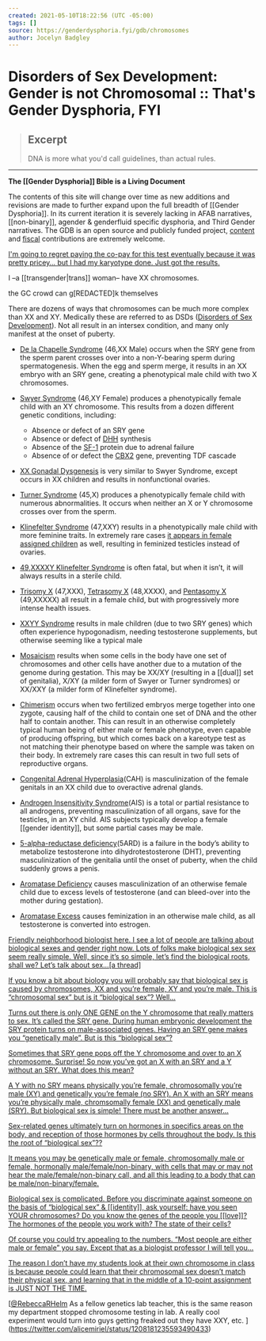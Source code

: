 ```yaml
---
created: 2021-05-10T18:22:56 (UTC -05:00)
tags: []
source: https://genderdysphoria.fyi/gdb/chromosomes
author: Jocelyn Badgley
---
```


# Disorders of Sex Development: Gender is not Chromosomal :: That's Gender Dysphoria, FYI

> ## Excerpt
> DNA is more what you'd call guidelines, than actual rules.

---
**The [[Gender Dysphoria]] Bible is a Living Document**

The contents of this site will change over time as new additions and revisions are made to further expand upon the full breadth of [[Gender Dysphoria]]. In its current iteration it is severely lacking in AFAB narratives, [[non-binary]], agender & genderfluid specific dysphoria, and Third Gender narratives. The GDB is an open source and publicly funded project, [content](https://github.com/GenderDysphoria/GenderDysphoria.fyi) and [fiscal](https://patreon.com/curvyandtrans) contributions are extremely welcome.

[I'm going to regret paying the co-pay for this test eventually because it was pretty pricey… but I had my karyotype done. Just got the results.
](https://twitter.com/TransEthics/status/1223942625708761088)

I –a [[transgender|trans]] woman– have XX chromosomes.

the GC crowd can g\[REDACTED\]k themselves

There are dozens of ways that chromosomes can be much more complex than XX and XY. Medically these are referred to as DSDs ([Disorders of Sex Development](https://en.wikipedia.org/wiki/Disorders_of_sex_development)). Not all result in an intersex condition, and many only manifest at the onset of puberty.

-   [De la Chapelle Syndrome](https://en.wikipedia.org/wiki/XX_male_syndrome) (46,XX Male) occurs when the SRY gene from the sperm parent crosses over into a non-Y-bearing sperm during spermatogenesis. When the egg and sperm merge, it results in an XX embryo with an SRY gene, creating a phenotypical male child with two X chromosomes.
    
-   [Swyer Syndrome](https://en.wikipedia.org/wiki/Swyer_syndrome) (46,XY Female) produces a phenotypically female child with an XY chromosome. This results from a dozen different genetic conditions, including:
    
    -   Absence or defect of an SRY gene
    -   Absence or defect of [DHH](https://en.wikipedia.org/wiki/Desert_hedgehog_(protein)) synthesis
    -   Absence of the [SF-1](https://en.wikipedia.org/wiki/Steroidogenic_factor_1) protein due to adrenal failure
    -   Absence of or defect the [CBX2](https://en.wikipedia.org/wiki/CBX2_(gene)) gene, preventing TDF cascade
-   [XX Gonadal Dysgenesis](https://en.wikipedia.org/wiki/XX_gonadal_dysgenesis) is very similar to Swyer Syndrome, except occurs in XX children and results in nonfunctional ovaries.
    
-   [Turner Syndrome](https://en.wikipedia.org/wiki/Turner_syndrome) (45,X) produces a phenotypically female child with numerous abnormalities. It occurs when neither an X or Y chromosome crosses over from the sperm.
    
-   [Klinefelter Syndrome](https://en.wikipedia.org/wiki/Klinefelter_syndrome) (47,XXY) results in a phenotypically male child with more feminine traits. In extremely rare cases [it appears in female assigned children](https://www.ncbi.nlm.nih.gov/pubmed/15755052) as well, resulting in feminized testicles instead of ovaries.
    
-   [49,XXXXY Klinefelter Syndrome](https://en.wikipedia.org/wiki/49,XXXXY) is often fatal, but when it isn’t, it will always results in a sterile child.
    
-   [Trisomy X](https://en.wikipedia.org/wiki/Triple_X_syndrome) (47,XXX), [Tetrasomy X](https://en.wikipedia.org/wiki/Tetrasomy_X) (48,XXXX), and [Pentasomy X](https://en.wikipedia.org/wiki/49,_XXXXX) (49,XXXXX) all result in a female child, but with progressively more intense health issues.
    
-   [XXYY Syndrome](https://en.wikipedia.org/wiki/XXYY_syndrome) results in male children (due to two SRY genes) which often experience hypogonadism, needing testosterone supplements, but otherwise seeming like a typical male
    
-   [Mosaicism](https://en.wikipedia.org/wiki/Mosaic_(genetics)) results when some cells in the body have one set of chromosomes and other cells have another due to a mutation of the genome during gestation. This may be XX/XY (resulting in a [[dual]] set of genitalia), X/XY (a milder form of Swyer or Turner syndromes) or XX/XXY (a milder form of Klinefelter syndrome).
    
-   [Chimerism](https://en.wikipedia.org/wiki/Chimera_(genetics)) occurs when two fertilized embryos merge together into one zygote, causing half of the child to contain one set of DNA and the other half to contain another. This can result in an otherwise completely typical human being of either male or female phenotype, even capable of producing offspring, but which comes back on a kareotype test as not matching their phenotype based on where the sample was taken on their body. In extremely rare cases this can result in two full sets of reproductive organs.
    
-   [Congenital Adrenal Hyperplasia](https://en.wikipedia.org/wiki/Congenital_adrenal_hyperplasia)(CAH) is masculinization of the female genitals in an XX child due to overactive adrenal glands.
    
-   [Androgen Insensitivity Syndrome](https://en.wikipedia.org/wiki/Androgen_insensitivity_syndrome)(AIS) is a total or partial resistance to all androgens, preventing masculinization of all organs, save for the testicles, in an XY child. AIS subjects typically develop a female [[gender identity]], but some partial cases may be male.
    
-   [5-alpha-reductase deficiency](https://en.wikipedia.org/wiki/5-alpha-reductase_deficiency)(5ARD) is a failure in the body’s ability to metabolize testosterone into dihydrotestosterone (DHT), preventing masculinization of the genitalia until the onset of puberty, when the child suddenly grows a penis.
    
-   [Aromatase Deficiency](https://en.wikipedia.org/wiki/Aromatase_deficiency) causes masculinization of an otherwise female child due to excess levels of testosterone (and can bleed-over into the mother during gestation).
    
-   [Aromatase Excess](https://en.wikipedia.org/wiki/Aromatase_excess_syndrome) causes feminization in an otherwise male child, as all testosterone is converted into estrogen.
    

[Friendly neighborhood biologist here. I see a lot of people are talking about biological sexes and gender right now. Lots of folks make biological sex sex seem really simple. Well, since it’s so simple, let’s find the biological roots, shall we? Let’s talk about sex...\[a thread\]
](https://twitter.com/RebeccaRHelm/status/1207834357639139328)

[If you know a bit about biology you will probably say that biological sex is caused by chromosomes, XX and you’re female, XY and you’re male. This is “chromosomal sex” but is it “biological sex”? Well...
](https://twitter.com/RebeccaRHelm/status/1207835110617309191)

[Turns out there is only ONE GENE on the Y chromosome that really matters to sex. It’s called the SRY gene. During human embryonic development the SRY protein turns on male-associated genes. Having an SRY gene makes you “genetically male”. But is this “biological sex”?
](https://twitter.com/RebeccaRHelm/status/1207835384358604802)

[Sometimes that SRY gene pops off the Y chromosome and over to an X chromosome. Surprise! So now you’ve got an X with an SRY and a Y without an SRY. What does this mean?
](https://twitter.com/RebeccaRHelm/status/1207835597206937600)

[A Y with no SRY means physically you’re female, chromosomally you’re male (XY) and genetically you’re female (no SRY). An X with an SRY means you’re physically male, chromsomally female (XX) and genetically male (SRY). But biological sex is simple! There must be another answer...
](https://twitter.com/RebeccaRHelm/status/1207835815071473664)

[Sex-related genes ultimately turn on hormones in specifics areas on the body, and reception of those hormones by cells throughout the body. Is this the root of “biological sex”??
](https://twitter.com/RebeccaRHelm/status/1207835999130259456)

[It means you may be genetically male or female, chromosomally male or female, hormonally male/female/non-binary, with cells that may or may not hear the male/female/non-binary call, and all this leading to a body that can be male/non-binary/female.
](https://twitter.com/RebeccaRHelm/status/1207838570276372480)

[Biological sex is complicated. Before you discriminate against someone on the basis of “biological sex” & [[identity]], ask yourself: have you seen YOUR chromosomes? Do you know the genes of the people you [[love]]? The hormones of the people you work with? The state of their cells?
](https://twitter.com/RebeccaRHelm/status/1207839986801922048)

[Of course you could try appealing to the numbers. “Most people are either male or female” you say. Except that as a biologist professor I will tell you...
](https://twitter.com/RebeccaRHelm/status/1207838924263084033)

[The reason I don’t have my students look at their own chromosome in class is because people could learn that their chromosomal sex doesn’t match their physical sex, and learning that in the middle of a 10-point assignment is JUST NOT THE TIME.
](https://twitter.com/RebeccaRHelm/status/1207839452619522048)

[[@RebeccaRHelm](https://twitter.com/RebeccaRHelm) As a fellow genetics lab teacher, this is the same reason my department stopped chromosome testing in lab. A really cool experiment would turn into guys getting freaked out they have XXY, etc.
](https://twitter.com/alicemiriel/status/1208181235593490433)
